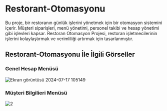 # Restorant-Otomasyonu
Bu proje, bir restoranın günlük işlerini yönetmek için bir otomasyon sistemini içerir. Müşteri siparişleri, menü yönetimi, personel takibi ve hesap yönetimi gibi işlevleri kapsar. Restoran Otomasyon Projesi, restoran işletmecilerinin işlerini kolaylaştırmak ve verimliliği artırmak için tasarlanmıştır.

## Restorant-Otomasyonu İle İlgili Görseller

### Genel Hesap Menüsü
![Ekran görüntüsü 2024-07-17 105149](https://github.com/user-attachments/assets/7784f409-821e-47d4-881d-03be2520f7ba)

### Müşteri Bilgilieri Menüsü
![2](https://github.com/user-attachments/assets/a4f5c465-ff22-4c86-8e59-127afb9a7553)

